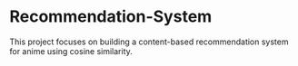 # Recommendation-System
This project focuses on building a content-based recommendation system for anime using cosine similarity.
